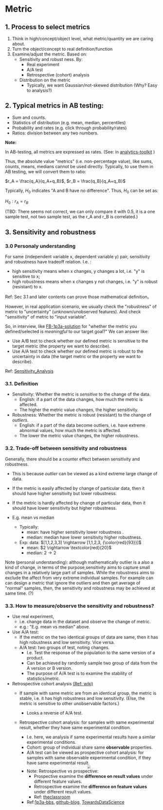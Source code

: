 # Metric

## 1. Process to select metrics

1. Think in high/concept/object level, what metric/quantity we are caring about.
2. Turn the object/concept to real definition/function
3. Examine/adjust the metric. Based on:
   - Sensitivity and robust ness. By:
     - Real experiment
     - A/A test
     - Retrospective (cohort) analysis
   - Distribution on the metric
     - Typically, we want Gaussian/not-skewed distribution (Why? Easy to analysis?)



## 2. Typical metrics in AB testing:

- Sum and counts.
- Statistics of distribution (e.g. mean, median, percentiles)
- Probability and rates (e.g. click through probability/rates)
- Ratios: division between any two numbers.

**Note:** 

In AB-testing, all metrics are expressed as rates. (See: in [analytics-toolkit](http://blog.analytics-toolkit.com/2017/statistical-significance-non-binomial-metrics-revenue-time-site-pages-session-aov-rpu/) )

Thus, the absolute value "metrics" (i.e. non-percentage value), like sums, counts, means, medians cannot be used directly. Typically, to use them in AB testing, we will convert them to ratio:

$r_A = \frac{q_A}{q_A+q_B}$, $r_B = \frac{q_B}{q_A+q_B}$

Typically, $H_0$ indicates "A and B have no difference". Thus, $H_0$ can be set as:

$H_0: r_A = r_B$

(TBD: There seems not correct, we can only compare it with 0.5, it is a one sample test, not two sample test, as the r_A and r_B is correlated.)


## 3. Sensitivity and robustness

### 3.0 Personaly understanding



For same (independent variable x, dependent variable y) pair, sensitivity and robustness have tradeoff relation. I.e. :

- high sensitivity means when x changes, y changes a lot, i.e. "y" is sensitive to x; 
- high robustness means when x changes y not changes, i.e. "y" is robust (resistant) to x. 

Ref: Sec 3.1 and later contents can prove those mathematical definition。

However, in real application scenario, we usually check the "robustness" of metric to "uncertainty" (unknown/unobserved features). And check "sensitivity" of metric to "input variable". 

So, in interview, like [FB-1p3a-solution](https://www.1point3acres.com/bbs/thread-592882-1-1.html) for "whether the metric you defined/selected is *meaningful* to our target goal?" We can answer like:

- Use A/B test to check whether our defined metric is sensitive to the target metric (the property we want to describe).
- Use A/A test to check whether our defined metric is robust to the uncertainty in data (the target metric or the property we want to describe).



Ref: [Sensitivity_Analysis](https://en.wikipedia.org/wiki/Sensitivity_analysis)


### 3.1. Definition

- Sensitivity: Whether the metric is *sensitive* to the change of the data.
  - English: if a part of the data changes, how much the metric is affected. 
  - The higher the metric value changes, the higher sensitivity.
- Robustness: Whether the metric is robust (resistant) to the change of *outliers*.
  - English: if a part of the data become outliers, i.e. have extreme abnormal values, how much the metric is affected.
  - The lower the metric value changes, the higher robustness.

### 3.2. Trade-off between sensitivity and robustness

Generally, there should be a counter effect between sensitivity and robustness. 

- This is because *outlier* can be viewed as a kind extreme large change of data. 
- If the metric is easily affected by change of particular data, then it should have higher sensitivity but lower robustness.
- If the metric is hardly affected by change of particular data, then it should have lower sensitivity but higher robustness.

- E.g. mean vs median
  - Typically:
    - mean: have higher sensitivity lower robustness .
    - median: median have lower sensitivity higher robustness.
  - Exp: data: $[1,1,2,3,3] \rightarrow [1,1,2,3, {\color{red}{93}}]$
    - mean: $2 \rightarrow \textcolor{red}{20}$
    - median: $2 \rightarrow 2$

Note (personal understanding): although mathematically outlier is a also a kind of change, in terms of the purpose,sensitivity aims to capture small changes in a relatively large part of samples. While the robustness aims to exclude the affect from very extreme individual samples. For example can can design a metric that ignore the outliers and then get average of "normal" samples, then, the sensitivity and robustness may be achieved at same time. (?)

### 3.3. How to measure/observe the sensitivity and robustness?

- Use real experiment, 
  - i.e. change data in the dataset and observe the change of metric.
  - e.g.: "E.g. mean vs median" above.
- Use A/A test:
  - If the metric on the two identical groups of data are same, then it has high robustness and low sensitivity. Vice versa.
  - A/A test: two groups of test, noting changes. 
    - I.e. Test the response of the population to the same version of a product.
    - Can be achieved by randomly sample two group of data from the A version or B version. 
    - The purpose of A/A test is to examine the stability of statistics/metric. 
- Retrospective cohort analysis [(Ref: wiki)](https://en.wikipedia.org/wiki/Retrospective_cohort_study)
  - If sample with same metric are from an identical group, the metric is stable, i.e. it has high robustness and low sensitivity. (Else, the metric is sensitive to other unobservable factors.)
    - Looks a reverse of A/A test.
  - Retrospective cohort analysis: for samples with same experimental result, whether they have same experimental condition.
    - I.e. here, we analysis if same experimental results have a similar experimental conditions.
    - Cohort: group of individual share same **observable** properties.
    - A/A test can be viewed as prospective cohort analysis: for samples with same observable experimental condition, if they have same experimental result.
    <div  align="center"><img src=https://upload.wikimedia.org/wikipedia/commons/thumb/1/14/ExplainingCaseControlSJW-en.svg/462px-ExplainingCaseControlSJW-en.svg.png style = "zoom:60%"></div>
  
    - Note: Retrospective vs prospective:
      - Prospective examine the **difference on result values** under different feature values.
      - Retrospective examine the **difference on feature values** under different result values. 
      - Ref: [theclassroom](https://www.theclassroom.com/ethical-issues-research-design-8084192.html)
    - Ref:[1p3a-bbs](https://www.1point3acres.com/bbs/thread-529848-1-1.html), [github-blog](https://nancyyanyu.github.io/posts/17c5bb19/), [TowardsDataScience](https://towardsdatascience.com/what-i-learned-from-udacitys-course-on-a-b-testing-by-google-45f6d3297f42)
  
